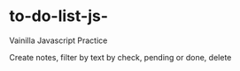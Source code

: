 # to-do-list-js-
Vainilla Javascript Practice 

Create notes, filter by text by check, pending or done, delete